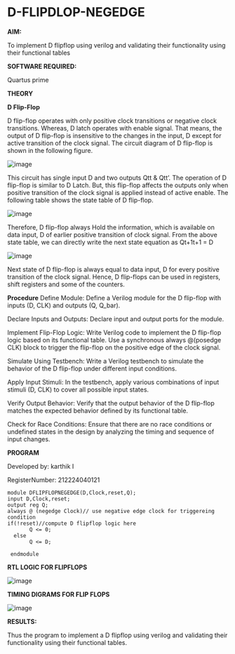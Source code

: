 # D-FLIPDLOP-NEGEDGE

**AIM:**

To implement  D flipflop using verilog and validating their functionality using their functional tables

**SOFTWARE REQUIRED:**

Quartus prime

**THEORY**

**D Flip-Flop**

D flip-flop operates with only positive clock transitions or negative clock transitions. Whereas, D latch operates with enable signal. That means, the output of D flip-flop is insensitive to the changes in the input, D except for active transition of the clock signal. The circuit diagram of D flip-flop is shown in the following figure.

![image](https://github.com/naavaneetha/D-FLIPDLOP-NEGEDGE/assets/154305477/48c81fe8-bc3f-40e7-95e2-519fc155ad51)

This circuit has single input D and two outputs Qtt & Qtt’. The operation of D flip-flop is similar to D Latch. But, this flip-flop affects the outputs only when positive transition of the clock signal is applied instead of active enable. The following table shows the state table of D flip-flop.

![image](https://github.com/naavaneetha/D-FLIPDLOP-NEGEDGE/assets/154305477/e5f3fda7-68ec-4a3a-a0a4-cf6f9cc4ab55)

Therefore, D flip-flop always Hold the information, which is available on data input, D of earlier positive transition of clock signal. From the above state table, we can directly write the next state equation as Qt+1t+1 = D

![image](https://github.com/naavaneetha/D-FLIPDLOP-NEGEDGE/assets/154305477/8592c0d8-2917-4142-91b9-d6c30dd891d2)

Next state of D flip-flop is always equal to data input, D for every positive transition of the clock signal. Hence, D flip-flops can be used in registers, shift registers and some of the counters.

**Procedure**
Define Module: Define a Verilog module for the D flip-flop with inputs (D, CLK) and outputs (Q, Q_bar).

Declare Inputs and Outputs: Declare input and output ports for the module.

Implement Flip-Flop Logic: Write Verilog code to implement the D flip-flop logic based on its functional table. Use a synchronous always @(posedge CLK) block to trigger the flip-flop on the positive edge of the clock signal.

Simulate Using Testbench: Write a Verilog testbench to simulate the behavior of the D flip-flop under different input conditions.

Apply Input Stimuli: In the testbench, apply various combinations of input stimuli (D, CLK) to cover all possible input states.

Verify Output Behavior: Verify that the output behavior of the D flip-flop matches the expected behavior defined by its functional table.

Check for Race Conditions: Ensure that there are no race conditions or undefined states in the design by analyzing the timing and sequence of input changes.

**PROGRAM**

Developed by: karthik I

RegisterNumber: 212224040121

```
module DFLIPFLOPNEGEDGE(D,Clock,reset,Q);
input D,Clock,reset;
output reg Q;
always @ (negedge Clock)// use negative edge clock for triggereing condition 
if(!reset)//compute D flipflop logic here
       Q <= 0;
  else
       Q <= D; 
   
 endmodule
```

**RTL LOGIC FOR FLIPFLOPS**

![image](https://github.com/Priyanghaofficial/D-FLIPDLOP-NEGEDGE/assets/147121154/4631a0e8-5760-467a-aa4a-434b737a9680)


**TIMING DIGRAMS FOR FLIP FLOPS**

![image](https://github.com/Priyanghaofficial/D-FLIPDLOP-NEGEDGE/assets/147121154/26b0fcc4-1b4c-4aaa-8081-30548e8eaf17)

**RESULTS:**

Thus the program to implement a D flipflop using verilog and validating their functionality using their functional tables.
